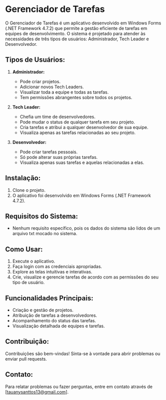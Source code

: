 # Gerenciador de Tarefas

O Gerenciador de Tarefas é um aplicativo desenvolvido em Windows Forms (.NET Framework 4.7.2) que permite a gestão eficiente de tarefas em equipes de desenvolvimento. O sistema é projetado para atender às necessidades de três tipos de usuários: Administrador, Tech Leader e Desenvolvedor.

## Tipos de Usuários:

1. **Administrador:**
   - Pode criar projetos.
   - Adicionar novos Tech Leaders.
   - Visualizar toda a equipe e todas as tarefas.
   - Tem permissões abrangentes sobre todos os projetos.

2. **Tech Leader:**
   - Chefia um time de desenvolvedores.
   - Pode mudar o status de qualquer tarefa em seu projeto.
   - Cria tarefas e atribui a qualquer desenvolvedor de sua equipe.
   - Visualiza apenas as tarefas relacionadas ao seu projeto.

3. **Desenvolvedor:**
   - Pode criar tarefas pessoais.
   - Só pode alterar suas próprias tarefas.
   - Visualiza apenas suas tarefas e aquelas relacionadas a elas.

## Instalação:

1. Clone o projeto.
2. O aplicativo foi desenvolvido em Windows Forms (.NET Framework 4.7.2).

## Requisitos do Sistema:

- Nenhum requisito específico, pois os dados do sistema são lidos de um arquivo txt mocado no sistema.

## Como Usar:

1. Execute o aplicativo.
2. Faça login com as credenciais apropriadas.
3. Explore as telas intuitivas e interativas.
4. Crie, visualize e gerencie tarefas de acordo com as permissões do seu tipo de usuário.

## Funcionalidades Principais:

- Criação e gestão de projetos.
- Atribuição de tarefas a desenvolvedores.
- Acompanhamento do status das tarefas.
- Visualização detalhada de equipes e tarefas.

## Contribuição:

Contribuições são bem-vindas! Sinta-se à vontade para abrir problemas ou enviar pull requests.

## Contato:

Para relatar problemas ou fazer perguntas, entre em contato através de [tauanysanttos13@gmail.com].
